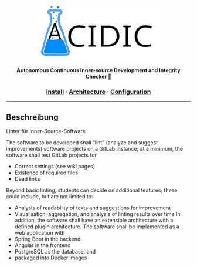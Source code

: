 <a href="https://github.com/amosproj/amos-ss2021-is-project-linter">
  <p align="center">
    <img height=150 src="https://raw.githubusercontent.com/amosproj/amos-ss2021-is-project-linter/main/assets/header.svg"/>
  </p>
</a>

<p align="center">
  <strong>Autonomous Continuous Inner-source Development and Integrity Checker 🚀</strong>
</p>

<h3 align="center">
  <a href="https://github.com/amosproj/amos-ss2021-is-project-linter/wiki/Docker">Install</a>
  <span> · </span>
  <a href="https://github.com/amosproj/amos-ss2021-is-project-linter/wiki/Architecture">Architecture</a>
  <span> · </span>
  <a href="https://github.com/amosproj/amos-ss2021-is-project-linter/wiki/Config-File">Configuration</a>
</h3>

---

## Beschreibung
Linter für Inner-Source-Software
 
The software to be developed shall “lint” (analyze and suggest improvements) software projects on a GitLab instance; at a minimum, the software shall test GitLab projects for
* Correct settings (see wiki pages)
* Existence of required files
* Dead links

Beyond basic linting, students can decide on additional features; these could include, but are not limited to:
* Analysis of readability of texts and suggestions for improvement
* Visualisation, aggregation, and analysis of linting results over time In addition, the software shall have an extensible architecture with a defined plugin architecture. The software shall be implemented as a web application with
* Spring Boot in the backend
* Angular in the frontend
* PostgreSQL as the database, and
* packaged into Docker images
